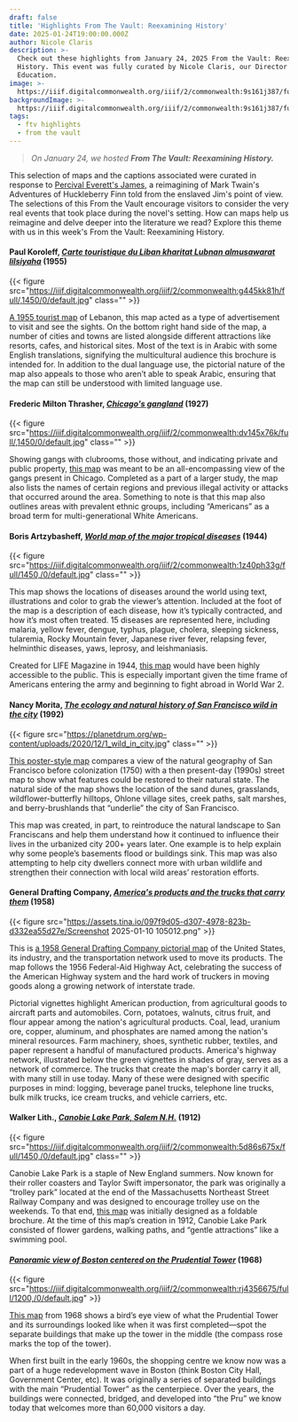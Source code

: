 ```yaml
---
draft: false
title: 'Highlights From The Vault: Reexamining History'
date: 2025-01-24T19:00:00.000Z
author: Nicole Claris
description: >-
  Check out these highlights from January 24, 2025 From the Vault: Reexamining
  History. This event was fully curated by Nicole Claris, our Director of
  Education. 
image: >-
  https://iiif.digitalcommonwealth.org/iiif/2/commonwealth:9s161j387/full/1400,/0/default.jpg
backgroundImage: >-
  https://iiif.digitalcommonwealth.org/iiif/2/commonwealth:9s161j387/full/1400,/0/default.jpg
tags:
  - ftv highlights
  - from the vault
---
```


> *On January 24, we hosted **From The Vault: Reexamining History.***

This selection of maps and the captions associated were curated in response to [Percival Everett's James](https://www.npr.org/2024/03/19/1239377175/james-reimagines-twains-huckleberry-finn-with-mordant-humor-and-horror), a reimagining of Mark Twain's Adventures of Huckleberry Finn told from the enslaved Jim's point of view. The selections of this From the Vault encourage visitors to consider the very real events that took place during the novel's setting. How can maps help us reimagine and delve deeper into the literature we read? Explore this theme with us in this week's From the Vault: Reexamining History. 

#### Paul Koroleff, ***[Carte touristique du Liban kharitat Lubnan almusawarat lilsiyaha](https://collections.leventhalmap.org/search/commonwealth:pr76n698n)*** (1955)

{{< figure src="https://iiif.digitalcommonwealth.org/iiif/2/commonwealth:g445kk81h/full/,1450/0/default.jpg" class="" >}}

[A 1955 tourist map](https://collections.leventhalmap.org/search/commonwealth:pr76n698n) of Lebanon, this map acted as a type of advertisement to visit and see the sights. On the bottom right hand side of the map, a number of cities and towns are listed alongside different attractions like resorts, cafes, and historical sites. Most of the text is in Arabic with some English translations, signifying the multicultural audience this brochure is intended for. In addition to the dual language use, the pictorial nature of the map also appeals to those who aren’t able to speak Arabic, ensuring that the map can still be understood with limited language use.

#### Frederic Milton Thrasher, ***[Chicago's gangland](https://collections.leventhalmap.org/search/commonwealth:db791j422)*** (1927)

{{< figure src="https://iiif.digitalcommonwealth.org/iiif/2/commonwealth:dv145x76k/full/,1450/0/default.jpg" class="" >}}

Showing gangs with clubrooms, those without, and indicating private and public property, [this map](https://collections.leventhalmap.org/search/commonwealth:db791j422) was meant to be an all-encompassing view of the gangs present in Chicago. Completed as a part of a larger study, the map also lists the names of certain regions and previous illegal activity or attacks that occurred around the area. Something to note is that this map also outlines areas with prevalent ethnic groups, including “Americans” as a broad term for multi-generational White Americans.

#### Boris Artzybasheff, ***[World map of the major tropical diseases](https://collections.leventhalmap.org/search/commonwealth:6q185975n)*** (1944)

{{< figure src="https://iiif.digitalcommonwealth.org/iiif/2/commonwealth:1z40ph33g/full/1450,/0/default.jpg" class="" >}}

This map shows the locations of diseases around the world using text, illustrations and color to grab the viewer’s attention. Included at the foot of the map is a description of each disease, how it’s typically contracted, and how it’s most often treated. 15 diseases are represented here, including malaria, yellow fever, dengue, typhus, plague, cholera, sleeping sickness, tularemia, Rocky Mountain fever, Japanese river fever, relapsing fever, helminthic diseases, yaws, leprosy, and leishmaniasis. 

Created for LIFE Magazine in 1944, [this map](https://collections.leventhalmap.org/search/commonwealth:6q185975n) would have been highly accessible to the public. This is especially important given the time frame of Americans entering the army and beginning to fight abroad in World War 2.

#### Nancy Morita, ***[The ecology and natural history of San Francisco wild in the city](https://bpl.bibliocommons.com/v2/record/S75C9000010)*** (1992)

{{< figure src="https://planetdrum.org/wp-content/uploads/2020/12/1_wild_in_city.jpg" class="" >}}

[This poster-style map](https://bpl.bibliocommons.com/v2/record/S75C9000010) compares a view of the natural geography of San Francisco before colonization (1750) with a then present-day (1990s) street map to show what features could be restored to their natural state. The natural side of the map shows the location of the sand dunes, grasslands, wildflower-butterfly hilltops, Ohlone village sites, creek paths, salt marshes, and berry-brushlands that “underlie” the city of San Francisco. 

This map was created, in part, to reintroduce the natural landscape to San Franciscans and help them understand how it continued to influence their lives in the urbanized city 200+ years later. One example is to help explain why some people’s basements flood or buildings sink. This map was also attempting to help city dwellers connect more with urban wildlife and strengthen their connection with local wild areas’ restoration efforts.

#### General Drafting Company, ***[America's products and the trucks that carry them](https://bpl.bibliocommons.com/v2/record/S75C8919287)*** (1958)

{{< figure src="https://assets.tina.io/097f9d05-d307-4978-823b-d332ea55d27e/Screenshot 2025-01-10 105012.png" >}}

This is [a 1958 General Drafting Company pictorial map](https://bpl.bibliocommons.com/v2/record/S75C8919287) of the United States, its industry, and the transportation network used to move its products. The map follows the 1956 Federal-Aid Highway Act, celebrating the success of the American Highway system and the hard work of truckers in moving goods along a growing network of interstate trade. 

Pictorial vignettes highlight American production, from agricultural goods to aircraft parts and automobiles. Corn, potatoes, walnuts, citrus fruit, and flour appear among the nation's agricultural products. Coal, lead, uranium ore, copper, aluminum, and phosphates are named among the nation's mineral resources. Farm machinery, shoes, synthetic rubber, textiles, and paper represent a handful of manufactured products. America's highway network, illustrated below the green vignettes in shades of gray, serves as a network of commerce. The trucks that create the map's border carry it all, with many still in use today. Many of these were designed with specific purposes in mind: logging, beverage panel trucks, telephone line trucks, bulk milk trucks, ice cream trucks, and vehicle carriers, etc.

#### Walker Lith., ***[Canobie Lake Park, Salem N.H.](https://collections.leventhalmap.org/search/commonwealth:x633j682j)*** (1912)

{{< figure src="https://iiif.digitalcommonwealth.org/iiif/2/commonwealth:5d86s675x/full/1450,/0/default.jpg" class="" >}}

Canobie Lake Park is a staple of New England summers. Now known for their roller coasters and Taylor Swift impersonator, the park was originally a “trolley park” located at the end of the Massachusetts Northeast Street Railway Company and was designed to encourage trolley use on the weekends. To that end, [this map](https://collections.leventhalmap.org/search/commonwealth:x633j682j) was initially designed as a foldable brochure. At the time of this map’s creation in 1912, Canobie Lake Park consisted of flower gardens, walking paths, and “gentle attractions” like a swimming pool.

#### ***[Panoramic view of Boston centered on the Prudential Tower](https://collections.leventhalmap.org/search/commonwealth:h128th21w)*** (1968)

{{< figure src="https://iiif.digitalcommonwealth.org/iiif/2/commonwealth:rj4356675/full/1200,/0/default.jpg" >}}

[This map](https://collections.leventhalmap.org/search/commonwealth:h128th21w) from 1968 shows a bird’s eye view of what the Prudential Tower and its surroundings looked like when it was first completed—spot the separate buildings that make up the tower in the middle (the compass rose marks the top of the tower).

When first built in the early 1960s, the shopping centre we know now was a part of a huge redevelopment wave in Boston (think Boston City Hall, Government Center, etc). It was originally a series of separated buildings with the main “Prudential Tower” as the centerpiece. Over the years, the buildings were connected, bridged, and developed into “the Pru” we know today that welcomes more than 60,000 visitors a day.
